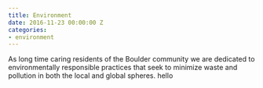 ```yaml
---
title: Environment
date: 2016-11-23 00:00:00 Z
categories:
- environment
---
```


As long time caring residents of the Boulder community we are dedicated to environmentally responsible practices that seek to minimize waste and pollution in both the local and global spheres. hello